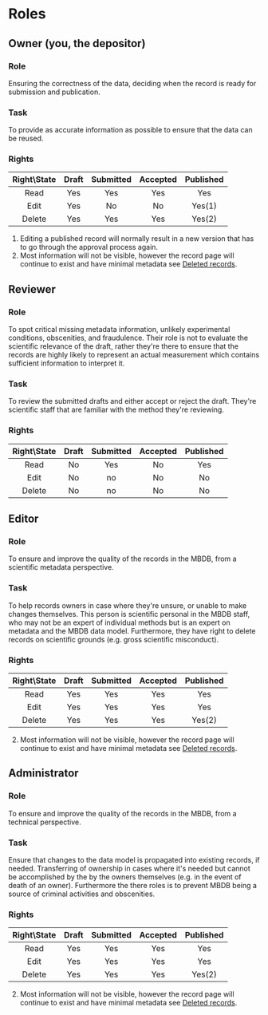 # Roles

## Owner (you, the depositor)

### Role

Ensuring the correctness of the data, deciding when the record is ready for
submission and publication.

### Task

To provide as accurate information as possible to ensure that the data can be
reused.

### Rights

| Right\State | Draft | Submitted | Accepted | Published  |
|:-----------:|:-----:|:---------:|:--------:|:----------:|
| Read        |  Yes  |    Yes    |    Yes   |     Yes    |
| Edit        |  Yes  |    No     |    No    |     Yes(1) |
| Delete      |  Yes  |    Yes    |    Yes   |     Yes(2) |

 1. Editing a published record will normally result in a new version that has to
    go through the approval process again.
 2. Most information will not be visible, however the record page will continue
    to exist and have minimal metadata see [Deleted records](deletion.md).

## Reviewer

### Role

To spot critical missing metadata information, unlikely experimental conditions,
obscenities, and fraudulence. Their role is not to evaluate the scientific
relevance of the draft, rather they're there to ensure that the records are
highly likely to represent an actual measurement which contains sufficient
information to interpret it.

### Task

To review the submitted drafts and either accept or reject the draft. They're
scientific staff that are familiar with the method they're reviewing.

### Rights

| Right\State | Draft | Submitted | Accepted | Published |
|:-----------:|:-----:|:---------:|:--------:|:---------:|
| Read        |  No   |    Yes    |    No    |     Yes   |
| Edit        |  No   |    no     |    No    |     No    |
| Delete      |  No   |    no     |    No    |     No    |

## Editor

### Role

To ensure and improve the quality of the records in the MBDB, from a scientific
metadata perspective.

### Task

To help records owners in case where they're unsure, or unable to make changes
themselves. This person is scientific personal in the MBDB staff, who may not be
an expert of individual methods but is an expert on metadata and the MBDB data
model. Furthermore, they have right to delete records on scientific grounds
(e.g. gross scientific misconduct).

### Rights

| Right\State | Draft | Submitted | Accepted | Published |
|:-----------:|:-----:|:---------:|:--------:|:---------:|
| Read        |  Yes  |    Yes    |   Yes    |     Yes   |
| Edit        |  Yes  |    Yes    |   Yes    |     Yes   |
| Delete      |  Yes  |    Yes    |   Yes    |     Yes(2)|

 2. Most information will not be visible, however the record page will continue
    to exist and have minimal metadata see [Deleted records](deletion.md).

## Administrator

### Role

To ensure and improve the quality of the records in the MBDB, from a technical
perspective.

### Task

Ensure that changes to the data model is propagated into existing records, if
needed. Transferring of ownership in cases where it's needed but cannot be
accomplished by the by the owners themselves (e.g. in the event of death of an
owner). Furthermore the there roles is to prevent MBDB being a source of
criminal activities and obscenities.

### Rights

| Right\State | Draft | Submitted | Accepted | Published |
|:-----------:|:-----:|:---------:|:--------:|:---------:|
| Read        |  Yes  |    Yes    |   Yes    |     Yes   |
| Edit        |  Yes  |    Yes    |   Yes    |     Yes   |
| Delete      |  Yes  |    Yes    |   Yes    |     Yes(2)|

 2. Most information will not be visible, however the record page will continue
    to exist and have minimal metadata see [Deleted records](deletion.md).